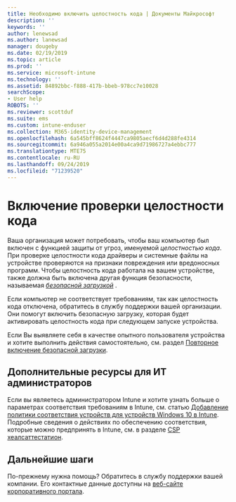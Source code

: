 ```yaml
---
title: Необходимо включить целостность кода | Документы Майкрософт
description: ''
keywords: ''
author: lenewsad
ms.author: lanewsad
manager: dougeby
ms.date: 02/19/2019
ms.topic: article
ms.prod: ''
ms.service: microsoft-intune
ms.technology: ''
ms.assetid: 84892bbc-f888-417b-bbeb-978cc7e10028
searchScope:
- User help
ROBOTS: ''
ms.reviewer: scottduf
ms.suite: ems
ms.custom: intune-enduser
ms.collection: M365-identity-device-management
ms.openlocfilehash: 6a545bff8624f4447ca9805aecf6d4d288fe4314
ms.sourcegitcommit: 6a946a055a2014e00a4ca9d71986727a4ebbc777
ms.translationtype: MTE75
ms.contentlocale: ru-RU
ms.lasthandoff: 09/24/2019
ms.locfileid: "71239520"
---
```

# <a name="enable-code-integrity"></a>Включение проверки целостности кода

Ваша организация может потребовать, чтобы ваш компьютер был включен с функцией защиты от угроз, именуемой *целостностью кода*. При проверке целостности кода драйверы и системные файлы на устройстве проверяются на признаки повреждения или вредоносных программ. Чтобы целостность кода работала на вашем устройстве, также должна быть включена другая функция безопасности, называемая [*безопасной загрузкой*](https://docs.microsoft.com/windows/security/information-protection/secure-the-windows-10-boot-process#secure-boot) .

Если компьютер не соответствует требованиям, так как целостность кода отключена, обратитесь в службу поддержки вашей организации. Они помогут включить безопасную загрузку, которая будет активировать целостность кода при следующем запуске устройства.

Если Вы выявляете себя в качестве опытного пользователя устройства и хотите выполнить действия самостоятельно, см. раздел [Повторное включение безопасной загрузки](https://docs.microsoft.com/windows-hardware/manufacture/desktop/disabling-secure-boot#re-enable-secure-boot).

## <a name="additional-resources-for-it-administrators"></a>Дополнительные ресурсы для ИТ администраторов

Если вы являетесь администратором Intune и хотите узнать больше о параметрах соответствия требованиям в Intune, см. статью [Добавление политики соответствия устройств для устройств Windows 10 в Intune](https://docs.microsoft.com/intune/compliance-policy-create-windows). Подробные сведения о действиях по обеспечению соответствия, которые можно предпринять в Intune, см. в разделе [CSP хеалсаттестатион](https://docs.microsoft.com/windows/client-management/mdm/healthattestation-csp#step-8-take-appropriate-policy-action-based-on-evaluation-results).  

## <a name="next-steps"></a>Дальнейшие шаги

По-прежнему нужна помощь? Обратитесь в службу поддержки вашей компании. Его контактные данные доступны на [веб-сайте корпоративного портала](https://go.microsoft.com/fwlink/?linkid=2010980).
